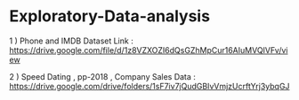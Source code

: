 # Exploratory-Data-analysis
1 ) Phone and IMDB Dataset Link : https://drive.google.com/file/d/1z8VZXOZI6dQsGZhMpCur16AIuMVQIVFv/view

2 ) Speed Dating , pp-2018 , Company Sales Data : https://drive.google.com/drive/folders/1sF7iv7jQudGBIvVmjzUcrftYrj3ybqGJ
